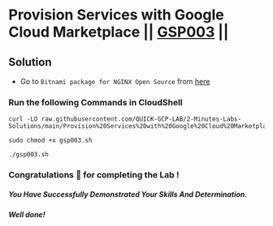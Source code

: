 # Provision Services with Google Cloud Marketplace || [GSP003](https://www.cloudskillsboost.google/focuses/565?parent=catalog) ||

## Solution 

* Go to `Bitnami package for NGINX Open Source` from [here](https://console.cloud.google.com/marketplace/product/bitnami-launchpad/nginxstack?)

### Run the following Commands in CloudShell

```
curl -LO raw.githubusercontent.com/QUICK-GCP-LAB/2-Minutes-Labs-Solutions/main/Provision%20Services%20with%20Google%20Cloud%20Marketplace/gsp003.sh

sudo chmod +x gsp003.sh

./gsp003.sh
```

### Congratulations 🎉 for completing the Lab !

##### *You Have Successfully Demonstrated Your Skills And Determination.*

#### *Well done!*

